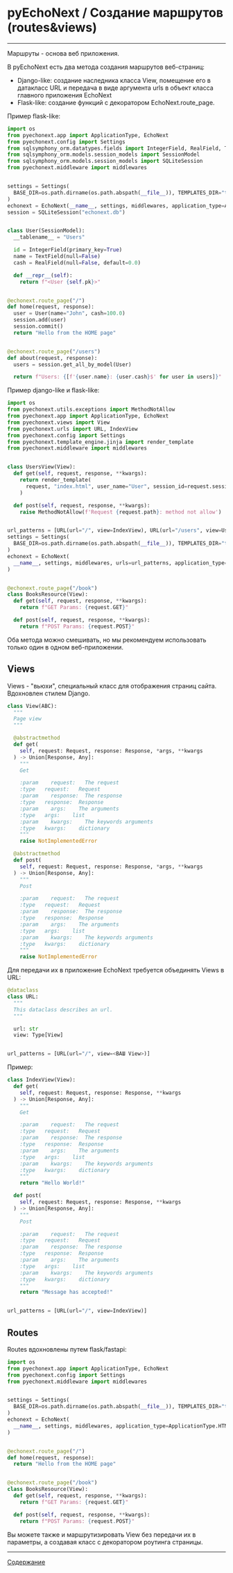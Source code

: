  # pyEchoNext / Создание маршрутов (routes&views)

---

Маршруты - основа веб приложения.

В pyEchoNext есть два метода создания маршрутов веб-страниц:

 + Django-like: создание наследника класса View, помещение его в датакласс URL и передача в виде аргумента urls в объект класса главного приложения EchoNext
 + Flask-like: создание функций с декоратором EchoNext.route_page.

Пример flask-like:

```python
import os
from pyechonext.app import ApplicationType, EchoNext
from pyechonext.config import Settings
from sqlsymphony_orm.datatypes.fields import IntegerField, RealField, TextField
from sqlsymphony_orm.models.session_models import SessionModel
from sqlsymphony_orm.models.session_models import SQLiteSession
from pyechonext.middleware import middlewares


settings = Settings(
  BASE_DIR=os.path.dirname(os.path.abspath(__file__)), TEMPLATES_DIR="templates"
)
echonext = EchoNext(__name__, settings, middlewares, application_type=ApplicationType.HTML)
session = SQLiteSession("echonext.db")


class User(SessionModel):
  __tablename__ = "Users"

  id = IntegerField(primary_key=True)
  name = TextField(null=False)
  cash = RealField(null=False, default=0.0)

  def __repr__(self):
    return f"<User {self.pk}>"


@echonext.route_page("/")
def home(request, response):
  user = User(name="John", cash=100.0)
  session.add(user)
  session.commit()
  return "Hello from the HOME page"


@echonext.route_page("/users")
def about(request, response):
  users = session.get_all_by_model(User)

  return f"Users: {[f'{user.name}: {user.cash}$' for user in users]}"
```

Пример django-like и flask-like:

```python
import os
from pyechonext.utils.exceptions import MethodNotAllow
from pyechonext.app import ApplicationType, EchoNext
from pyechonext.views import View
from pyechonext.urls import URL, IndexView
from pyechonext.config import Settings
from pyechonext.template_engine.jinja import render_template
from pyechonext.middleware import middlewares


class UsersView(View):
  def get(self, request, response, **kwargs):
    return render_template(
      request, "index.html", user_name="User", session_id=request.session_id, friends=["Bob", "Anna", "John"]
    )

  def post(self, request, response, **kwargs):
    raise MethodNotAllow(f'Request {request.path}: method not allow')


url_patterns = [URL(url="/", view=IndexView), URL(url="/users", view=UsersView)]
settings = Settings(
  BASE_DIR=os.path.dirname(os.path.abspath(__file__)), TEMPLATES_DIR="templates"
)
echonext = EchoNext(
  __name__, settings, middlewares, urls=url_patterns, application_type=ApplicationType.HTML
)


@echonext.route_page("/book")
class BooksResource(View):
  def get(self, request, response, **kwargs):
    return f"GET Params: {request.GET}"

  def post(self, request, response, **kwargs):
    return f"POST Params: {request.POST}"
```

Оба метода можно смешивать, но мы рекомендуем использовать только один в одном веб-приложении.

## Views
Views - "вьюхи", специальный класс для отображения страниц сайта. Вдохновлен стилем Django.

```python
class View(ABC):
  """
  Page view
  """

  @abstractmethod
  def get(
    self, request: Request, response: Response, *args, **kwargs
  ) -> Union[Response, Any]:
    """
    Get

    :param    request:   The request
    :type   request:   Request
    :param    response:  The response
    :type   response:  Response
    :param    args:    The arguments
    :type   args:    list
    :param    kwargs:    The keywords arguments
    :type   kwargs:    dictionary
    """
    raise NotImplementedError

  @abstractmethod
  def post(
    self, request: Request, response: Response, *args, **kwargs
  ) -> Union[Response, Any]:
    """
    Post

    :param    request:   The request
    :type   request:   Request
    :param    response:  The response
    :type   response:  Response
    :param    args:    The arguments
    :type   args:    list
    :param    kwargs:    The keywords arguments
    :type   kwargs:    dictionary
    """
    raise NotImplementedError
```

Для передачи их в приложение EchoNext требуется объединять Views в URL:

```python
@dataclass
class URL:
  """
  This dataclass describes an url.
  """

  url: str
  view: Type[View]


url_patterns = [URL(url="/", view=<ВАШ View>)]
```

Пример:

```python
class IndexView(View):
  def get(
    self, request: Request, response: Response, **kwargs
  ) -> Union[Response, Any]:
    """
    Get

    :param    request:   The request
    :type   request:   Request
    :param    response:  The response
    :type   response:  Response
    :param    args:    The arguments
    :type   args:    list
    :param    kwargs:    The keywords arguments
    :type   kwargs:    dictionary
    """
    return "Hello World!"

  def post(
    self, request: Request, response: Response, **kwargs
  ) -> Union[Response, Any]:
    """
    Post

    :param    request:   The request
    :type   request:   Request
    :param    response:  The response
    :type   response:  Response
    :param    args:    The arguments
    :type   args:    list
    :param    kwargs:    The keywords arguments
    :type   kwargs:    dictionary
    """
    return "Message has accepted!"


url_patterns = [URL(url="/", view=IndexView)]
```

## Routes
Routes вдохновлены путем flask/fastapi:

```python
import os
from pyechonext.app import ApplicationType, EchoNext
from pyechonext.config import Settings
from pyechonext.middleware import middlewares


settings = Settings(
  BASE_DIR=os.path.dirname(os.path.abspath(__file__)), TEMPLATES_DIR="templates"
)
echonext = EchoNext(
  __name__, settings, middlewares, application_type=ApplicationType.HTML
)


@echonext.route_page("/")
def home(request, response):
  return "Hello from the HOME page"


@echonext.route_page("/book")
class BooksResource(View):
  def get(self, request, response, **kwargs):
    return f"GET Params: {request.GET}"

  def post(self, request, response, **kwargs):
    return f"POST Params: {request.POST}"
```

Вы можете также и маршрутизировать View без передачи их в параметры, а создавая класс с декоратором роутинга страницы.

---

[Содержание](./index.md)
